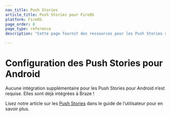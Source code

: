 ```yaml
---
nav_title: Push Stories
article_title: Push Stories pour FireOS
platform: FireOS
page_order: 6
page_type: reference
description: "Cette page fournit des ressources pour les Push Stories sur Android."

---
```


# Configuration des Push Stories pour Android

Aucune intégration supplémentaire pour les Push Stories pour Android n’est requise. Elles sont déjà intégrées à Braze ! 

Lisez notre article sur les [Push Stories][1] dans le guide de l’utilisateur pour en savoir plus.

[1]: {{site.baseurl}}/user_guide/message_building_by_channel/push/advanced_push_options/push_stories/